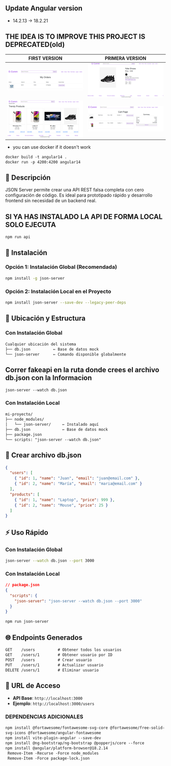 
## Update Angular version
- 14.2.13 -> 18.2.21
## THE IDEA IS TO IMPROVE THIS PROJECT IS DEPRECATED(old)
|     FIRST VERSION        |      PRIMERA VERSION      |
|--------------------------|---------------------------|
|![image](images/image.png)|![image](images/image1.png)|
|![image](images/image2.png)|![image](images/image3.png)|

- you can use docker if it doesn't work 
```
docker build -t angular14 .
docker run -p 4200:4200 angular14
```
## 📖 Descripción
JSON Server permite crear una API REST falsa completa con cero configuración de código. Es ideal para prototipado rápido y desarrollo frontend sin necesidad de un backend real.

## SI YA HAS INSTALADO LA API DE FORMA LOCAL SOLO EJECUTA 
```
npm run api
```
## 🚀 Instalación

### Opción 1: Instalación Global (Recomendada)
```bash
npm install -g json-server
```

### Opción 2: Instalación Local en el Proyecto
```bash
npm install json-server --save-dev --legacy-peer-deps
```
## 📁 Ubicación y Estructura

### Con Instalación Global
```
Cualquier ubicación del sistema
├── db.json          ← Base de datos mock
└── json-server      ← Comando disponible globalmente
```
## Correr fakeapi en la ruta donde crees el archivo db.json con la Informacion
```
json-server --watch db.json
```
### Con Instalación Local  
```
mi-proyecto/
├── node_modules/
│   └── json-server/     ← Instalado aquí
├── db.json              ← Base de datos mock
├── package.json
└── scripts: "json-server --watch db.json"
```

## 📄 Crear archivo db.json

```json
{
  "users": [
    { "id": 1, "name": "Juan", "email": "juan@email.com" },
    { "id": 2, "name": "María", "email": "maria@email.com" }
  ],
  "products": [
    { "id": 1, "name": "Laptop", "price": 999 },
    { "id": 2, "name": "Mouse", "price": 25 }
  ]
}
```

## ⚡ Uso Rápido

### Con Instalación Global
```bash
json-server --watch db.json --port 3000
```

### Con Instalación Local
```json
// package.json
{
  "scripts": {
    "json-server": "json-server --watch db.json --port 3000"
  }
}
```

```bash
npm run json-server
```

## 🌐 Endpoints Generados

```
GET    /users          # Obtener todos los usuarios
GET    /users/1        # Obtener usuario por ID
POST   /users          # Crear usuario
PUT    /users/1        # Actualizar usuario
DELETE /users/1        # Eliminar usuario
```

## 🔗 URL de Acceso
- **API Base**: `http://localhost:3000`
- **Ejemplo**: `http://localhost:3000/users`


### DEPENDENCIAS ADICIONALES
```
npm install @fortawesome/fontawesome-svg-core @fortawesome/free-solid-svg-icons @fortawesome/angular-fontawesome
npm install vite-plugin-angular --save-dev
npm install @ng-bootstrap/ng-bootstrap @popperjs/core --force
npm install @angular/platform-browser@18.2.14
 Remove-Item -Recurse -Force node_modules
 Remove-Item -Force package-lock.json
